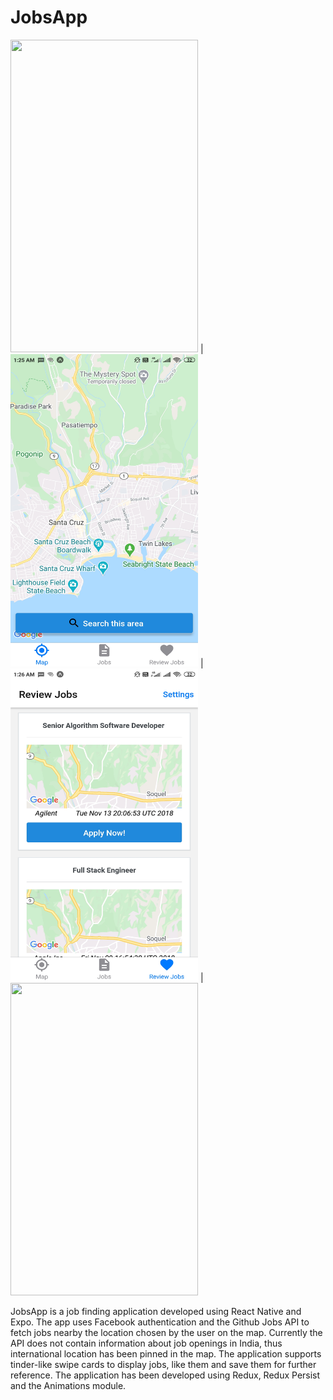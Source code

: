 # JobsApp


<img src="https://j.gifs.com/mO9ng0.gif" width="300" height="500" /> | <img src="https://github.com/juhitiwari/JobsApp/blob/master/s1.jpg" width="300" height="500" /> |  <img src="https://github.com/juhitiwari/JobsApp/blob/master/s2.jpg" width="300" height="500" /> | <img src="https://j.gifs.com/91EyN3.gif" width="300" height="500" />



JobsApp is a job finding application developed using React Native and Expo. The app uses Facebook authentication and the Github 
Jobs API to fetch jobs nearby the location chosen by the user on the map. Currently the API does not contain information about 
job openings in India, thus international location has been pinned in the map.
The application supports tinder-like swipe cards to display jobs, like them and save them for further reference. 
The application has been developed using Redux, Redux Persist and the Animations module.


